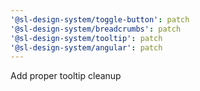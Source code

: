 ```yaml
---
'@sl-design-system/toggle-button': patch
'@sl-design-system/breadcrumbs': patch
'@sl-design-system/tooltip': patch
'@sl-design-system/angular': patch
---
```


Add proper tooltip cleanup
